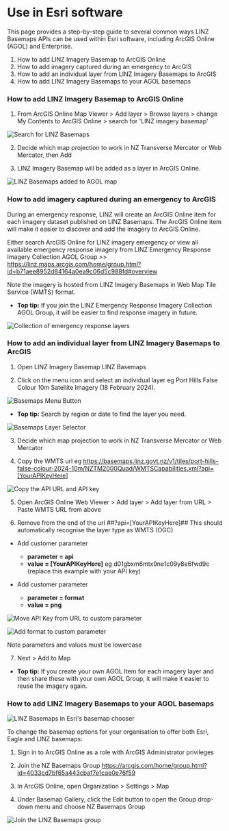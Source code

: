 # Use in Esri software

This page provides a step-by-step guide to several common ways LINZ Basemaps APIs can be used within Esri software, including ArcGIS Online (AGOL) and Enterprise.

1. How to add LINZ Imagery Basemap to ArcGIS Online
2. How to add imagery captured during an emergency to ArcGIS
3. How to add an individual layer from LINZ Imagery Basemaps to ArcGIS
4. How to add LINZ Imagery Basemaps to your AGOL basemaps




### How to add LINZ Imagery Basemap to ArcGIS Online

1. From ArcGIS Online Map Viewer > Add layer > Browse layers > change My Contents to ArcGIS Online > search for 'LINZ imagery basemap'

![Search for LINZ Basemaps](../static/agol-search.png)

2. Decide which map projection to work in NZ Transverse Mercator or Web Mercator, then Add 

3. LINZ Imagery Basemap will be added as a layer in ArcGIS Online.

![LINZ Basemaps added to AGOL map](../static/agol-basemaps.png)





### How to add imagery captured during an emergency to ArcGIS

During an emergency response, LINZ will create an ArcGIS Online item for each imagery dataset published on LINZ Basemaps.  The ArcGIS Online item will make it easier to discover and add the imagery to ArcGIS Online.

Either search ArcGIS Online for LINZ imagery emergency or view all available emergency response imagery from LINZ Emergency Response Imagery Collection AGOL Group >> https://linz.maps.arcgis.com/home/group.html?id=b71aee8952d84164a0ea9c06d5c988fd#overview

Note the imagery is hosted from LINZ Imagery Basemaps in Web Map Tile Service (WMTS) format.

- **Top tip:** If you join the LINZ Emergency Response Imagery Collection AGOL Group, it will be easier to find response imagery in future.

![Collection of emergency response layers](../static/emergency-response-group.png)




### How to add an individual layer from LINZ Imagery Basemaps to ArcGIS

1. Open LINZ Imagery Basemap LINZ Basemaps 

2. Click on the menu icon and select an individual layer eg Port Hills False Colour 10m Satellite Imagery (18 February 2024). 

![Basemaps Menu Button](../static/basemaps-menu-button.png)
- **Top tip:** Search by region or date to find the layer you need.
  
![Basemaps Layer Selector](../static/layer-selector.png)  

3. Decide which map projection to work in NZ Transverse Mercator or Web Mercator

4. Copy the WMTS url eg https://basemaps.linz.govt.nz/v1/tiles/port-hills-false-colour-2024-10m/NZTM2000Quad/WMTSCapabilities.xml?api=[YourAPIKeyHere]

![Copy the API URL and API key](../static/copy-url-apikey.png)

5. Open ArcGIS Online Web Viewer > Add layer  > Add layer from URL > Paste WMTS URL from above

6. Remove from the end of the url ##?api=[YourAPIKeyHere]##  This should automatically recognise the layer type as WMTS (OGC)

 - Add customer parameter
   - **parameter = api**
   - **value = [YourAPIKeyHere]**  eg d01gbxm6mtx9ne1c09y8e6fwd9c (replace this example with your API key) 

 - Add customer parameter
   - **parameter = format**
   - **value = png**
   
![Move API Key from URL to custom parameter](../static/move-apikey-info.png)  

![Add format to custom parameter](../static/custom-parameters.png)  

Note parameters and values must be lowercase

7. Next > Add to Map

- **Top tip:**  If you create your own AGOL Item for each imagery layer and then share these with your own AGOL Group, it will make it easier to reuse the imagery again.  
  
### How to add LINZ Imagery Basemaps to your AGOL basemaps

![LINZ Basemaps in Esri's basemap chooser](../static/basemaps-in-esri-chooser.png)  

To change the basemap options for your organisation to offer both Esri, Eagle and LINZ basemaps:

1. Sign in to ArcGIS Online as a role with ArcGIS Administrator privileges

2. Join the NZ Basemaps Group https://arcgis.com/home/group.html?id=4033cd7bf65a443cbaf7e1cae0e76f59

3. In ArcGIS Online, open Organization > Settings > Map

4. Under Basemap Gallery, click the Edit button to open the Group drop-down menu and choose NZ Basemaps Group

![Join the LINZ Basemaps group ](../static/LINZ-basemaps-group.png)  

